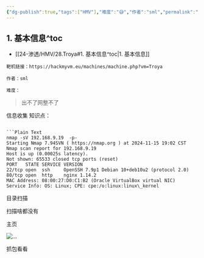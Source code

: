```yaml
---
{"dg-publish":true,"tags":["HMV"],"难度":"😅","作者":"sml","permalink":"/24-渗透/HMV/28.Troya/","dgPassFrontmatter":true,"noteIcon":"2","created":"2024-11-22T19:13:18.874+08:00"}
---
```




## 1. 基本信息^toc

- [[24-渗透/HMV/28.Troya#1. 基本信息^toc\|1. 基本信息]]

```
靶机链接：https://hackmyvm.eu/machines/machine.php?vm=Troya
```


```
作者：sml
```


```
难度：
```



> 出不了网整不了

信息收集
知识点：
```

```Plain Text
nmap -sV 192.168.9.19  -p-
Starting Nmap 7.94SVN ( https://nmap.org ) at 2024-11-15 19:02 CST
Nmap scan report for 192.168.9.19
Host is up (0.00025s latency).
Not shown: 65533 closed tcp ports (reset)
PORT   STATE SERVICE VERSION
22/tcp open  ssh     OpenSSH 7.9p1 Debian 10+deb10u2 (protocol 2.0)
80/tcp open  http    nginx 1.14.2
MAC Address: 08:00:27:D0:C1:B2 (Oracle VirtualBox virtual NIC)
Service Info: OS: Linux; CPE: cpe:/o:linux:linux\_kernel
```
目录扫描

扫描啥都没有

主页

![...](https://yurain.oss-cn-chengdu.aliyuncs.com/Obsidian/16.Troya.001.png)

抓包看看


